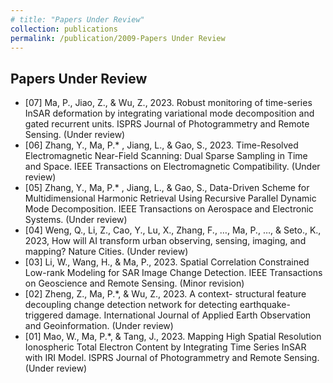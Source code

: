 ```yaml
---
# title: "Papers Under Review"
collection: publications
permalink: /publication/2009-Papers Under Review
---
```

Papers Under Review
------
* [07] Ma, P., Jiao, Z., & Wu, Z., 2023. Robust monitoring of time-series InSAR deformation by
integrating variational mode decomposition and gated recurrent units. ISPRS Journal of
Photogrammetry and Remote Sensing. (Under review)
* [06] Zhang, Y., Ma, P.*
, Jiang, L., & Gao, S., 2023. Time-Resolved Electromagnetic Near-Field
Scanning: Dual Sparse Sampling in Time and Space. IEEE Transactions on Electromagnetic
Compatibility. (Under review)
* [05] Zhang, Y., Ma, P.*
, Jiang, L., & Gao, S., Data-Driven Scheme for Multidimensional
Harmonic Retrieval Using Recursive Parallel Dynamic Mode Decomposition. IEEE
Transactions on Aerospace and Electronic Systems. (Under review)
* [04] Weng, Q., Li, Z., Cao, Y., Lu, X., Zhang, F., …, Ma, P., …, & Seto., K., 2023, How will AI
transform urban observing, sensing, imaging, and mapping? Nature Cities. (Under review)
* [03] Li, W., Wang, H., & Ma, P., 2023. Spatial Correlation Constrained Low-rank Modeling for
SAR Image Change Detection. IEEE Transactions on Geoscience and Remote Sensing.
(Minor revision)
* [02] Zheng, Z., Ma, P.*, & Wu, Z., 2023. A context- structural feature decoupling change
detection network for detecting earthquake-triggered damage. International Journal of
Applied Earth Observation and Geoinformation. (Under review)
* [01] Mao, W., Ma, P.*, & Tang, J., 2023. Mapping High Spatial Resolution Ionospheric Total
Electron Content by Integrating Time Series InSAR with IRI Model. ISPRS Journal of
Photogrammetry and Remote Sensing. (Under review)
